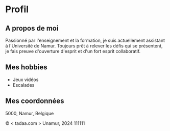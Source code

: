
# Profil

## A propos de moi
Passionné par l'enseignement et la formation, je suis actuellement assistant à l'Université de Namur. Toujours prêt à relever les défis qui se présentent, je fais preuve d'ouverture d'esprit et d'un fort esprit collaboratif.

## Mes hobbies
- Jeux vidéos
- Escalades

## Mes coordonnées
5000, Namur, Belgique

© < tadaa.com > Unamur, 2024
111111